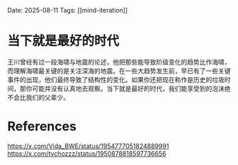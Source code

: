 Date: 2025-08-11
Tags: [[mind-iteration]]

# 当下就是最好的时代

王川曾经有过一段海啸与地震的论述，他把那些能导致阶级变化的趋势比作海啸，而理解海啸最关键的是关注深海的地震。在一些大趋势发生前，早已有了一些关键事件的出现，他们最终导致了结构性的变化。如果你还把现在称作是历史的垃圾时间，那你可能并没有认真地去观察。当下就是最好的时代，我们能享受到的泡沫绝不会比我们的父辈少。
# References
https://x.com/Vida_BWE/status/1954777051824889991
https://x.com/tychozzz/status/1950878818597736656